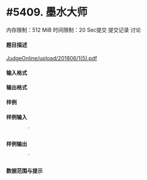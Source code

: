 
# #5409. 墨水大师
内存限制：512 MiB 时间限制：20 Sec提交 提交记录 讨论
#### 题目描述
[JudgeOnline/upload/201806/1(5).pdf](upload/201806/1(5).pdf)

#### 输入格式

#### 输出格式

#### 样例

#### 样例输入

			`
#### 样例输出

			`
#### 数据范围与提示

